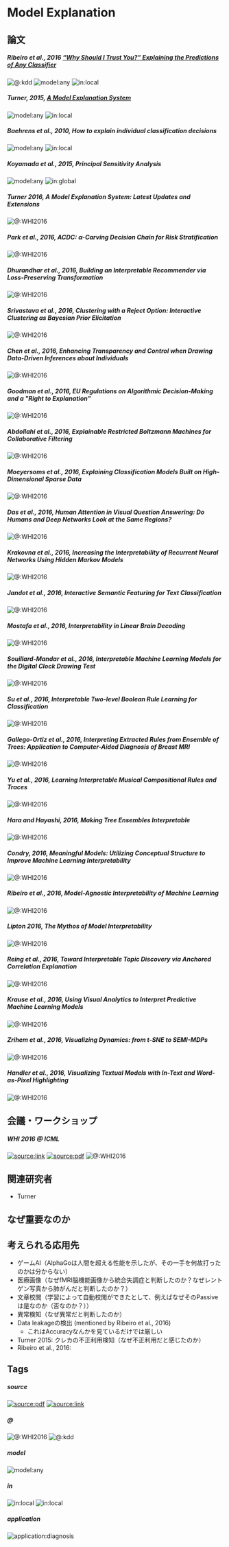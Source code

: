 # Model Explanation

## 論文

##### Ribeiro et al., 2016 [“Why Should I Trust You?” Explaining the Predictions of Any Classifier](Ribeiro+2016.md) 
![@:kdd](https://img.shields.io/badge/%40-KDD-6666ff.svg?style=flat-square?maxAge=86400)
![model:any](https://img.shields.io/badge/model-any-blue.svg?style=flat-square?maxAge=86400) 
![in:local](https://img.shields.io/badge/in-local-brightgreen.svg?style=flat-square?maxAge=86400)

##### Turner, 2015, [A Model Explanation System](Turner2015.md) 
![model:any](https://img.shields.io/badge/model-any-blue.svg?style=flat-square?maxAge=86400) ![in:local](https://img.shields.io/badge/in-local-brightgreen.svg?style=flat-square?maxAge=86400)
##### Baehrens et al., 2010, How to explain individual classification decisions 
![model:any](https://img.shields.io/badge/model-any-blue.svg?style=flat-square?maxAge=86400) ![in:local](https://img.shields.io/badge/in-local-brightgreen.svg?style=flat-square?maxAge=86400)
##### Koyamada et al., 2015, Principal Sensitivity Analysis 
![model:any](https://img.shields.io/badge/model-any-blue.svg?style=flat-square?maxAge=86400) ![in:global](https://img.shields.io/badge/in-global-red.svg?style=flat-square?maxAge=86400)
##### Turner 2016, A Model Explanation System: Latest Updates and Extensions 
![@:WHI2016](https://img.shields.io/badge/%40-WHI2016-orange.svg?style=flat-square?maxAge=86400)
##### Park et al., 2016, ACDC: α-Carving Decision Chain for Risk Stratification 
![@:WHI2016](https://img.shields.io/badge/%40-WHI2016-orange.svg?style=flat-square?maxAge=86400)
##### Dhurandhar et al., 2016, Building an Interpretable Recommender via Loss-Preserving Transformation 
![@:WHI2016](https://img.shields.io/badge/%40-WHI2016-orange.svg?style=flat-square?maxAge=86400)
##### Srivastava et al., 2016, Clustering with a Reject Option: Interactive Clustering as Bayesian Prior Elicitation 
![@:WHI2016](https://img.shields.io/badge/%40-WHI2016-orange.svg?style=flat-square?maxAge=86400)
##### Chen et al., 2016, Enhancing Transparency and Control when Drawing Data-Driven Inferences about Individuals 
![@:WHI2016](https://img.shields.io/badge/%40-WHI2016-orange.svg?style=flat-square?maxAge=86400)
##### Goodman et al., 2016, EU Regulations on Algorithmic Decision-Making and a "Right to Explanation" 
![@:WHI2016](https://img.shields.io/badge/%40-WHI2016-orange.svg?style=flat-square?maxAge=86400)
##### Abdollahi et al., 2016, Explainable Restricted Boltzmann Machines for Collaborative Filtering 
![@:WHI2016](https://img.shields.io/badge/%40-WHI2016-orange.svg?style=flat-square?maxAge=86400)
##### Moeyersoms et al., 2016, Explaining Classification Models Built on High-Dimensional Sparse Data 
![@:WHI2016](https://img.shields.io/badge/%40-WHI2016-orange.svg?style=flat-square?maxAge=86400)
##### Das et al., 2016, Human Attention in Visual Question Answering: Do Humans and Deep Networks Look at the Same Regions? 
![@:WHI2016](https://img.shields.io/badge/%40-WHI2016-orange.svg?style=flat-square?maxAge=86400)
##### Krakovna et al., 2016, Increasing the Interpretability of Recurrent Neural Networks Using Hidden Markov Models 
![@:WHI2016](https://img.shields.io/badge/%40-WHI2016-orange.svg?style=flat-square?maxAge=86400)
##### Jandot et al., 2016, Interactive Semantic Featuring for Text Classification 
![@:WHI2016](https://img.shields.io/badge/%40-WHI2016-orange.svg?style=flat-square?maxAge=86400)
##### Mostafa et al., 2016, Interpretability in Linear Brain Decoding 
![@:WHI2016](https://img.shields.io/badge/%40-WHI2016-orange.svg?style=flat-square?maxAge=86400)
##### Souillard-Mandar et al., 2016, Interpretable Machine Learning Models for the Digital Clock Drawing Test 
![@:WHI2016](https://img.shields.io/badge/%40-WHI2016-orange.svg?style=flat-square?maxAge=86400)
##### Su et al., 2016, Interpretable Two-level Boolean Rule Learning for Classification 
![@:WHI2016](https://img.shields.io/badge/%40-WHI2016-orange.svg?style=flat-square?maxAge=86400)
##### Gallego-Ortiz et al., 2016, Interpreting Extracted Rules from Ensemble of Trees: Application to Computer-Aided Diagnosis of Breast MRI 
![@:WHI2016](https://img.shields.io/badge/%40-WHI2016-orange.svg?style=flat-square?maxAge=86400)
##### Yu et al., 2016, Learning Interpretable Musical Compositional Rules and Traces 
![@:WHI2016](https://img.shields.io/badge/%40-WHI2016-orange.svg?style=flat-square?maxAge=86400)
##### Hara and Hayashi, 2016, Making Tree Ensembles Interpretable 
![@:WHI2016](https://img.shields.io/badge/%40-WHI2016-orange.svg?style=flat-square?maxAge=86400)
##### Condry, 2016, Meaningful Models: Utilizing Conceptual Structure to Improve Machine Learning Interpretability 
![@:WHI2016](https://img.shields.io/badge/%40-WHI2016-orange.svg?style=flat-square?maxAge=86400)
##### Ribeiro et al., 2016, Model-Agnostic Interpretability of Machine Learning 
![@:WHI2016](https://img.shields.io/badge/%40-WHI2016-orange.svg?style=flat-square?maxAge=86400)
##### Lipton 2016, The Mythos of Model Interpretability 
![@:WHI2016](https://img.shields.io/badge/%40-WHI2016-orange.svg?style=flat-square?maxAge=86400)
##### Reing et al., 2016, Toward Interpretable Topic Discovery via Anchored Correlation Explanation 
![@:WHI2016](https://img.shields.io/badge/%40-WHI2016-orange.svg?style=flat-square?maxAge=86400)
##### Krause et al., 2016, Using Visual Analytics to Interpret Predictive Machine Learning Models 
![@:WHI2016](https://img.shields.io/badge/%40-WHI2016-orange.svg?style=flat-square?maxAge=86400)
##### Zrihem et al., 2016, Visualizing Dynamics: from t-SNE to SEMI-MDPs 
![@:WHI2016](https://img.shields.io/badge/%40-WHI2016-orange.svg?style=flat-square?maxAge=86400)
##### Handler et al., 2016, Visualizing Textual Models with In-Text and Word-as-Pixel Highlighting 
![@:WHI2016](https://img.shields.io/badge/%40-WHI2016-orange.svg?style=flat-square?maxAge=86400)

## 会議・ワークショップ
##### WHI 2016 @ ICML
[![source:link](https://img.shields.io/badge/source-link-yellow.svg?style=flat-square?maxAge=86400)](https://sites.google.com/site/2016whi/)
[![source:pdf](https://img.shields.io/badge/source-pdf-green.svg?style=flat-square?maxAge=86400)](https://drive.google.com/file/d/0B9mGJ4F63iKGZWk0cXZraTNjRVU/view)
![@:WHI2016](https://img.shields.io/badge/%40-WHI2016-orange.svg?style=flat-square?maxAge=86400)

## 関連研究者
- Turner

## なぜ重要なのか

## 考えられる応用先
- ゲームAI（AlphaGoは人間を超える性能を示したが、その一手を何故打ったのかは分からない）
- 医療画像（なぜfMRI脳機能画像から統合失調症と判断したのか？なぜレントゲン写真から肺がんだと判断したのか？）
- 文章校閲（学習によって自動校閲ができたとして、例えばなぜそのPassiveは是なのか（否なのか？））
- 異常検知（なぜ異常だと判断したのか）
- Data leakageの検出 (mentioned by Ribeiro et al., 2016)
  - これはAccuracyなんかを見ているだけでは厳しい
- Turner 2015: クレカの不正利用検知（なぜ不正利用だと感じたのか）
- Ribeiro et al., 2016:

## Tags 

##### source 
[![source:pdf](https://img.shields.io/badge/source-pdf-green.svg?style=flat-square?maxAge=86400)](link)
[![source:link](https://img.shields.io/badge/source-link-yellow.svg?style=flat-square?maxAge=86400)](link)

##### @
![@:WHI2016](https://img.shields.io/badge/%40-WHI2016-orange.svg?style=flat-square?maxAge=86400)
![@:kdd](https://img.shields.io/badge/%40-KDD-6666ff.svg?style=flat-square?maxAge=86400)

##### model
![model:any](https://img.shields.io/badge/model-any-blue.svg?style=flat-square?maxAge=86400)

##### in
![in:local](https://img.shields.io/badge/in-local-brightgreen.svg?style=flat-square?maxAge=86400)
![in:local](https://img.shields.io/badge/in-global-red.svg?style=flat-square?maxAge=86400)

##### application
![application:diagnosis](https://img.shields.io/badge/application-diagnosis-ff69b4.svg?style=flat-square?maxAge=86400)


